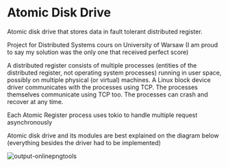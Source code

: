 # Atomic Disk Drive

Atomic disk drive that stores data in fault tolerant distributed register.

Project for Distributed Systems cours on University of Warsaw (I am proud to say my solution was the only one that received perfect score) 

A distributed register consists of multiple processes (entities of the distributed register, not operating system processes) running in user space, possibly on multiple physical (or virtual) machines. 
A Linux block device driver communicates with the processes using TCP. The processes themselves communicate using TCP too. The processes can crash and recover at any time.

Each Atomic Register process uses tokio to handle multiple request asynchronously 

Atomic disk drive and its modules are best explained on the diagram below (everything besides the driver had to be implemented)

![output-onlinepngtools](https://user-images.githubusercontent.com/34310650/217945330-1dcb27d2-9b1f-44fa-8317-24b6c7c9a7b3.png)
